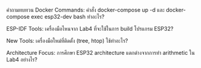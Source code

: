 คำถามทบทวน
Docker Commands: คำสั่ง docker-compose up -d และ docker-compose exec esp32-dev bash ทำอะไร?

ESP-IDF Tools: เครื่องมือไหนจาก Lab4 ที่จะใช้ในการ build โปรแกรม ESP32?

New Tools: เครื่องมือใหม่ที่ติดตั้ง (tree, htop) ใช้ทำอะไร?

Architecture Focus: การศึกษา ESP32 architecture แตกต่างจากการทำ arithmetic ใน Lab4 อย่างไร?
